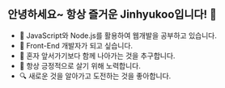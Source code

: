 ## 안녕하세요~ 항상 즐거운 Jinhyukoo입니다! 👋

<!--
**jinhyukoo/jinhyukoo** is a ✨ _special_ ✨ repository because its `README.md` (this file) appears on your GitHub profile.

Here are some ideas to get you started:

- 🔭 I’m currently working on ...
- 🌱 I’m currently learning ...
- 👯 I’m looking to collaborate on ...
- 🤔 I’m looking for help with ...
- 💬 Ask me about ...
- 📫 How to reach me: ...
- 😄 Pronouns: ...
- ⚡ Fun fact: ...
-->

- 🌱 JavaScript와 Node.js를 활용하여 웹개발을 공부하고 있습니다.
- 🔭 Front-End 개발자가 되고 싶습니다.
- 👯 혼자 앞서가기보다 함께 나아가는 것을 추구합니다.
- 🙌 항상 긍정적으로 살기 위해 노력합니다.
- 🔍 새로운 것을 알아가고 도전하는 것을 좋아합니다.
